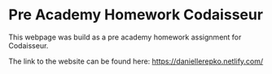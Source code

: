 # Pre Academy Homework Codaisseur

This webpage was build as a pre academy homework assignment for Codaisseur. 

The link to the website can be found here:
https://daniellerepko.netlify.com/

